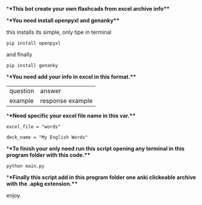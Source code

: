 \***\*This bot create your own flashcads from excel archive info\*\***

\***\*You need install openpyxl and genanky\*\***

this installs its simple, only tipe in terminal

`pip install openpyxl`

and finally

`pip install genanky`

\***\*You need add your info in excel in this format.\*\***

|          |                  |
| -------- | ---------------- |
| question | answer           |
| example  | response example |

\***\*Need specific your excel file name in this var.\*\***

`excel_file = "words"`

`deck_name = "My English Words"`

\***\*To finish your only need run this script opening any terminal in this program folder with this code.\*\***

`python main.py`

\***\*Finally this script add in this program folder one anki clickeable archive with the .apkg extension.\*\***

enjoy.

